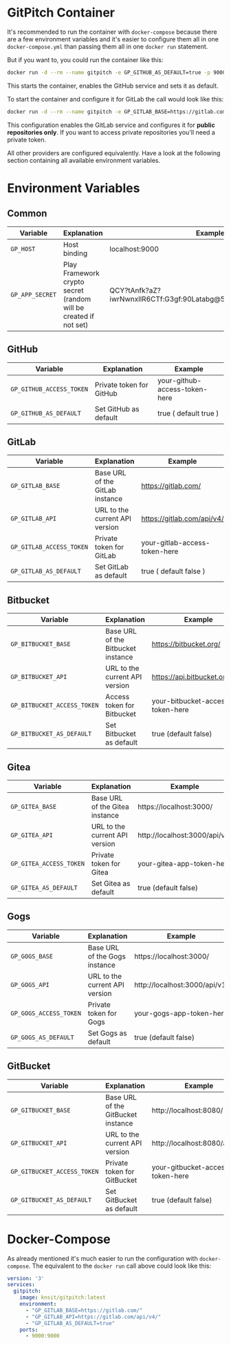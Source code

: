 # GitPitch Container

It's recommended to run the container with `docker-compose` because there are a few environment variables and it's easier to configure them all in one `docker-compose.yml` than passing them all in one `docker run` statement.

But if you want to, you could run the container like this:

```bash
docker run -d --rm --name gitpitch -e GP_GITHUB_AS_DEFAULT=true -p 9000:9000 knsit/gitpitch
```

This starts the container, enables the GitHub service and sets it as default.

To start the container and configure it for GitLab the call would look like this:

```bash
docker run -d --rm --name gitpitch -e GP_GITLAB_BASE=https://gitlab.com/ -e GP_GITLAB_API=https://gitlab.com/api/v4/ -e GP_GITLAB_AS_DEFAULT=true -p 9000:9000 knsit/gitpitch
```

This configuration enables the GitLab service and configures it for **public repositories only**.
If you want to access private repositories you'll need a private token.

All other providers are configured equivalently.
Have a look at the following section containing all available environment variables.

# Environment Variables

## Common

| Variable        | Explanation                                                      | Example                                                          |
| --------------- | ---------------------------------------------------------------- | ---------------------------------------------------------------- |
| `GP_HOST`       | Host binding                                                     | localhost:9000                                                   |
| `GP_APP_SECRET` | Play Framework crypto secret (random will be created if not set) | QCY?tAnfk?aZ?iwrNwnxIlR6CTf:G3gf:90Latabg@5241AB`R5W:1uDFN];Ik@n |

## GitHub

| Variable                 | Explanation              | Example                       |
| ------------------------ | ------------------------ | ----------------------------- |
| `GP_GITHUB_ACCESS_TOKEN` | Private token for GitHub | your-github-access-token-here |
| `GP_GITHUB_AS_DEFAULT`   | Set GitHub as default    | true ( default true )         |

## GitLab
| Variable                 | Explanation                     | Example                       |
| ------------------------ | ------------------------------- | ----------------------------- |
| `GP_GITLAB_BASE`         | Base URL of the GitLab instance | https://gitlab.com/           |
| `GP_GITLAB_API`          | URL to the current API version  | https://gitlab.com/api/v4/    |
| `GP_GITLAB_ACCESS_TOKEN` | Private token for GitLab        | your-gitlab-access-token-here |
| `GP_GITLAB_AS_DEFAULT`   | Set GitLab as default           | true ( default false )        |

## Bitbucket

| Variable                    | Explanation                        | Example                          |
| --------------------------- | ---------------------------------- | -------------------------------- |
| `GP_BITBUCKET_BASE`         | Base URL of the Bitbucket instance | https://bitbucket.org/           |
| `GP_BITBUCKET_API`          | URL to the current API version     | https://api.bitbucket.org/2.0/   |
| `GP_BITBUCKET_ACCESS_TOKEN` | Access token for Bitbucket         | your-bitbucket-access-token-here |
| `GP_BITBUCKET_AS_DEFAULT`   | Set Bitbucket as default           | true (default false)             |

## Gitea

| Variable                | Explanation                    | Example                         |
| ----------------------- | ------------------------------ | ------------------------------- |
| `GP_GITEA_BASE`         | Base URL of the Gitea instance | https://localhost:3000/         |
| `GP_GITEA_API`          | URL to the current API version | http://localhost:3000/api/v1/   |
| `GP_GITEA_ACCESS_TOKEN` | Private token for Gitea        | your-gitea-app-token-here |
| `GP_GITEA_AS_DEFAULT`   | Set Gitea as default           | true (default false)            |

## Gogs

| Variable               | Explanation                    | Example                         |
| ---------------------- | ------------------------------ | ------------------------------- |
| `GP_GOGS_BASE`         | Base URL of the Gogs instance  | https://localhost:3000/         |
| `GP_GOGS_API`          | URL to the current API version | http://localhost:3000/api/v1/   |
| `GP_GOGS_ACCESS_TOKEN` | Private token for Gogs         | your-gogs-app-token-here |
| `GP_GOGS_AS_DEFAULT`   | Set Gogs as default            | true (default false)            |

## GitBucket

| Variable                    | Explanation                        | Example                                |
| --------------------------- | ---------------------------------- | -------------------------------------- |
| `GP_GITBUCKET_BASE`         | Base URL of the GitBucket instance | http://localhost:8080/                 |
| `GP_GITBUCKET_API`          | URL to the current API version     | http://localhost:8080/api/v3/          |
| `GP_GITBUCKET_ACCESS_TOKEN` | Private token for GitBucket        | your-gitbucket-access-token-here |
| `GP_GITBUCKET_AS_DEFAULT`   | Set GitBucket as default           | true (default false)                   |

# Docker-Compose

As already mentioned it's much easier to run the configuration with `docker-compose`.
The equivalent to the `docker run` call above could look like this:

```yaml
version: '3'
services:
  gitpitch:
    image: knsit/gitpitch:latest
    environment:
      - "GP_GITLAB_BASE=https://gitlab.com/"
      - "GP_GITLAB_API=https://gitlab.com/api/v4/"
      - "GP_GITLAB_AS_DEFAULT=true"
    ports:
      - 9000:9000
```

